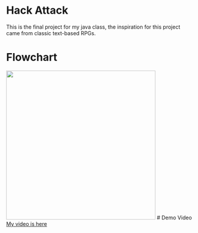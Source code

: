 # Hack Attack
This is the final project for my java class, the inspiration for this project came from classic text-based RPGs.
# Flowchart
<img src="GameFlowchart(1).drawio" height = "400" width ="400">
# Demo Video
<a href ="https://www.youtube.com/watch?v=X0cESsXVzMs">My video is here</a>
